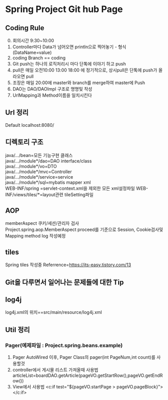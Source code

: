 # Spring Project Git hub Page
## Coding Rule
0. 회의시간 9:30~10:00
1. Controller마다 Data가 넘어오면 println으로 찍어놓기 - 형식(DataName=value)
2. coding Branch == coding
3. Git push는 하나의 로직처리시 마다 단톡에 이야기 하고 push
4. pull은 매일 오전10:00 13:00 18:00 에 정기적으로, 상시pull은 단톡에 push가 올라오면 pull
5. 조장은 매일 20:00에 master와 branch를 merge하여 master에 Push
6. DAO는 DAO/DAOImpl 구조로 명명및 작성
7. UrlMapping과 Method이름을 일치시킨다

## Url 정리
Default localhost:8080/
## 디렉토리 구조
java/.../bean=모든 기능구현 클래스  
java/.../module*/dao=DAO interface/class  
java/.../module*/vo=DTO  
java/.../module*/mvc=Controller  
java/.../module*/service=service  	
java/.../module*/sql=mybatis mapper xml    
WEB-INF/spring =servlet-context.xml을 제외한 모든 xml설정파일 
WEB-INF/views/tiles/*=layout관련 tileSetting파일  
## AOP
memberAspect 쿠키/세션/관리자 검사   
Project.spring.aop.MemberAspect proceed를 기준으로 Session, Cookie검사및 Mapping method log 작성예정  
## tiles
Spring tiles 작성중
Referrence=https://its-easy.tistory.com/13  

## Git을 다루면서 일어나는 문제들에 대한 Tip

## log4j
log4j.xml의 위치==src/main/resource/log4j.xml 

## Util 정리
### Pager(예제파일 : Project.spring.beans.example)
1. Pager AutoWired 이후, Pager Class의 pager(int PageNum,int count)를 사용할것  
2. controller에서 게시물 리스트 가져올때 사용법  articleList=boardDAO.getArticle(pageVO.getStartRow(),pageVO.getEndRow()) 
3. View에서 사용법 <c:if test="${pageVO.startPage > pageVO.pageBlock}"></c:if>

